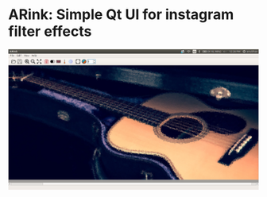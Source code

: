 # ARink: Simple Qt UI for instagram filter effects


![alt text](https://raw.githubusercontent.com/anubhavrohatgi/arink/master/resources/screen.png)
